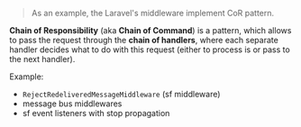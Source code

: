 > As an example, the Laravel's middleware implement CoR pattern.

**Chain of Responsibility** (aka **Chain of Command**) is a pattern, which allows to pass the request through the **chain of handlers**, where each separate handler decides what to do with this request (either to process is or pass to the next handler).

Example:
- `RejectRedeliveredMessageMiddleware` (sf middleware)
- message bus middlewares
- sf event listeners with stop propagation
